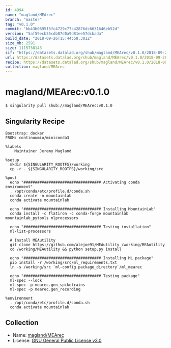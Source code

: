 ```yaml
---
id: 4994
name: "magland/MEArec"
branch: "master"
tag: "v0.1.0"
commit: "bb43b0695f5fc4729c77c42876dc6631646eb52d"
version: "5af59ecb55cdb87d0a9d81ee57dcbada"
build_date: "2018-09-26T15:44:58.301Z"
size_mb: 2591
size: 1115738143
sif: "https://datasets.datalad.org/shub/magland/MEArec/v0.1.0/2018-09-26-bb43b069-5af59ecb/5af59ecb55cdb87d0a9d81ee57dcbada.simg"
url: https://datasets.datalad.org/shub/magland/MEArec/v0.1.0/2018-09-26-bb43b069-5af59ecb/
recipe: https://datasets.datalad.org/shub/magland/MEArec/v0.1.0/2018-09-26-bb43b069-5af59ecb/Singularity
collection: magland/MEArec
---
```


# magland/MEArec:v0.1.0

```bash
$ singularity pull shub://magland/MEArec:v0.1.0
```

## Singularity Recipe

```singularity
Bootstrap: docker
FROM: continuumio/miniconda3

%labels
    Maintainer Jeremy Magland

%setup
  mkdir ${SINGULARITY_ROOTFS}/working
  cp -r . ${SINGULARITY_ROOTFS}/working/src

%post
  echo "################################## Activating conda environment"
  . /opt/conda/etc/profile.d/conda.sh
  conda create -n mountainlab
  conda activate mountainlab

  echo "################################## Installing MountainLab"
  conda install -c flatiron -c conda-forge mountainlab mountainlab_pytools mlprocessors

  echo "################################## Testing installation"
  ml-list-processors

  # Install MEAutility
  git clone https://github.com/alejoe91/MEAutility /working/MEAutility
  cd /working/MEAutility && python setup.py install

  echo "################################## Installing ML package"
  pip install -r /working/src/ml_requirements.txt
  ln -s /working/src `ml-config package_directory`/ml_mearec

  echo "################################## Testing package"
  ml-spec --lock
  ml-spec -p mearec.gen_spiketrains
  ml-spec -p mearec.gen_recording

%environment
  . /opt/conda/etc/profile.d/conda.sh
  conda activate mountainlab
```

## Collection

 - Name: [magland/MEArec](https://github.com/magland/MEArec)
 - License: [GNU General Public License v3.0](https://api.github.com/licenses/gpl-3.0)

